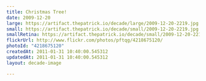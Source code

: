 ```yaml
---
title: Christmas Tree!
date: 2009-12-20
large: https://artifact.thepatrick.io/decade/large/2009-12-20-2219.jpg
small: https://artifact.thepatrick.io/decade/small/2009-12-20-2219.jpg
smallRetina: https://artifact.thepatrick.io/decade/small/2009-12-20-2219@2x.jpg
flickrUrl: http://www.flickr.com/photos/pftqg/4218675120/
photoId: "4218675120"
createdAt: 2011-01-31 10:40:00.545312
updatedAt: 2011-01-31 10:40:00.545312
layout: decade-image

---
```


